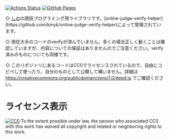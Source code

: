 [![Actions Status](https://github.com/shino-sky/cp-lib/workflows/verify/badge.svg)](https://github.com/shino-sky/cp-lib/actions) [![GitHub Pages](https://img.shields.io/static/v1?label=GitHub+Pages&message=+&color=brightgreen&logo=github)](https://shino-sky.github.io/cp-lib/)

◇ [しの](https://codeforces.com/profile/shion_)の競技プログラミング用ライブラリです。[online-judge-verify-helper](https://github.com/kmyk/online-judge-verify-helper)によって管理されています。

◇ 現在大半のコードのverifyが済んでいません。多くの場合正しく動くことは確認していますが、内容についての保証はありませんのでご注意ください。verify済みのものについても同様です。

◇ このリポジトリにあるコードはCC0でライセンスされているので、自由にコピペして使ったり、自分のものとして公開して構いません。詳細は https://creativecommons.org/publicdomain/zero/1.0/deed.ja でご確認ください。

# ライセンス表示

[![CC0](http://i.creativecommons.org/p/zero/1.0/88x31.png "CC0")](http://creativecommons.org/publicdomain/zero/1.0/deed.en)
To the extent possible under law, the person who associated CC0 with this work has waived all copyright and related or neighboring rights to this work.
